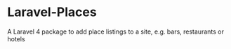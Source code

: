 Laravel-Places
==============

A Laravel 4 package to add place listings to a site, e.g. bars, restaurants or hotels
